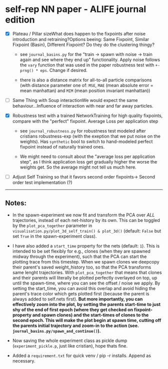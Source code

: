 # self-rep NN paper - ALIFE journal edition

- [x] Plateau / Pillar sizeWhat does happen to the fixpoints after noise introduction and retraining?Options beeing: Same Fixpoint, Similar Fixpoint (Basin), Different Fixpoint? Do they do the clustering thingy?

    - see `journal_basins.py` for the "train -> spawn with noise -> train again and see where they end up" functionality. Apply noise follows the `vary` function that was used in the paper robustness test with `+- prng() * eps`. Change if desired.

    - there is also a distance matrix for all-to-all particle comparisons (with distance parameter one of: `MSE`, `MAE` (mean absolute error = mean manhattan) and `MIM` (mean position invariant manhattan))


- [ ] Same Thing with Soup interactionWe would expect the same behaviour...Influence of interaction with near and far away particles.

- [x] Robustness test with a trained NetworkTraining for high quality fixpoints, compare with the "perfect" fixpoint. Average Loss per application step
    
    - see `journal_robustness.py` for robustness test modeled after cristians robustness-exp (with the exeption that we put noise on the weights). Has `synthetic` bool to switch to hand-modeled perfect fixpoint instead of naturally trained ones. 

    - We might need to consult about the "average loss per application step", as I think application loss get gradually higher the worse the weights get. So the average might not tell us much here.

- [ ] Adjust Self Training so that it favors second order fixpoints-> Second order test implementation (?)


---
## Notes: 

- In the spawn-experiment we now fit and transform the PCA over *ALL* trajectories, instead of each net-history by its own. This can be toggled by the `plot_pca_together` parameter in `visualisation.py/plot_3d_self_train() & plot_3d()` (default: `False` but set `True` in the spawn-experiment class).

- I have also added a `start_time` property for the nets (default: `1`). This is intended to be set flexibly for e.g., clones (when they are spawned midway through the experiment), such that the PCA can start the plotting trace from this timestep. When we spawn clones we deepcopy their parent's saved weight_history too, so that the PCA transforms same lenght trajectories. With `plot_pca_together` that means that clones and their parents will literally be plotted perfectly overlayed on top, up until the spawn-time, where you can see the offset / noise we apply. By setting the start_time, you can avoid this overlap and avoid hiding the parent's trace color which gets plotted first (because the parent is always added to self.nets first). **But more importantly, you can effectively zoom into the plot, by setting the parents start-time to just shy of the end of first epoch (where they get checked on fixpoint-property and spawn clones) and the start-times of clones to the second epoch. This will make the plot begin at spawn time, cutting off the parents initial trajectory and zoom-in to the action (see. `journal_basins.py/spawn_and_continue()`).**

- Now saving the whole experiment class as pickle dump (`experiment_pickle.p`, just like cristian), hope thats fine.

- Added a `requirement.txt` for quick venv / pip -r installs. Append as necessary.  